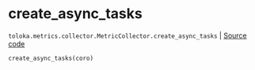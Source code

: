 # create_async_tasks
`toloka.metrics.collector.MetricCollector.create_async_tasks` | [Source code](https://github.com/Toloka/toloka-kit/blob/v1.1.2/src/metrics/collector.py#L66)

```python
create_async_tasks(coro)
```

